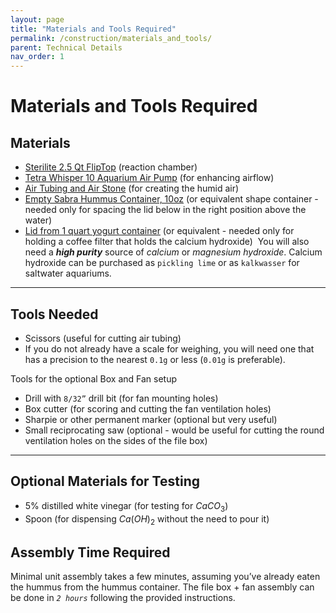 ```yaml
---
layout: page
title: "Materials and Tools Required"
permalink: /construction/materials_and_tools/
parent: Technical Details
nav_order: 1
---
```


# Materials and Tools Required

## Materials

- [Sterilite 2.5 Qt FlipTop](https://www.homedepot.com/p/Sterilite-2-5-Qt-Flip-Top-Box-18038612/203002006?irgwc=1&cm_mmc=afl-ir-78091-456723-&clickid=zEwUoH1OxxyLRSBwUx0Mo3ZxUkEUYIXsw0Wsyc0) (reaction chamber)
- [Tetra Whisper 10 Aquarium Air Pump](https://www.amazon.com/Tetra-Whisper-Easy-Aquariums-Non-UL/dp/B0009YJ4N6) (for enhancing airflow)
- [Air Tubing and Air Stone](https://www.amazon.com/gp/product/B0797QFV4D) (for creating the humid air)
- [Empty Sabra Hummus Container, 10oz](https://www.walmart.com/ip/Sabra-Roasted-Red-Pepper-Hummus-10-oz/10850131) (or equivalent shape container - needed only for spacing the lid below in the right position above the water)
- [Lid from 1 quart yogurt container](https://www.walmart.com/ip/Sabra-Roasted-Red-Pepper-Hummus-10-oz/10850131) (or equivalent - needed only for holding a coffee filter that holds the calcium hydroxide)
​
You will also need a ***high purity*** source of *calcium* or *magnesium hydroxide*. Calcium hydroxide can be purchased as `pickling lime` or as `kalkwasser` for saltwater aquariums.

____

## Tools Needed

- Scissors (useful for cutting air tubing)
- If you do not already have a scale for weighing, you will need one that has a precision to the nearest `0.1g` or less (`0.01g` is preferable).

Tools for the optional Box and Fan setup

- Drill with `8/32”` drill bit (for fan mounting holes)
- Box cutter (for scoring and cutting the fan ventilation holes)
- Sharpie or other permanent marker (optional but very useful)
- Small reciprocating saw (optional - would be useful for cutting the round ventilation holes on the sides of the file box)

____

## Optional Materials for Testing

- 5% distilled white vinegar (for testing for $CaCO_3$)
- Spoon (for dispensing $Ca(OH)_2$ without the need to pour it)

## Assembly Time Required

Minimal unit assembly takes a few minutes, assuming you’ve already eaten the hummus from the hummus container. The file box + fan assembly can be done in *`2 hours`* following the provided instructions.
